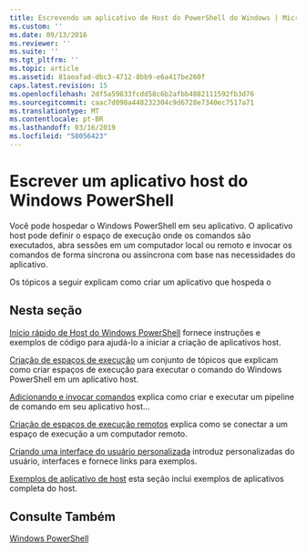 ```yaml
---
title: Escrevendo um aplicativo de Host do PowerShell do Windows | Microsoft Docs
ms.custom: ''
ms.date: 09/13/2016
ms.reviewer: ''
ms.suite: ''
ms.tgt_pltfrm: ''
ms.topic: article
ms.assetid: 81aeafad-dbc3-4712-8bb9-e6a417be260f
caps.latest.revision: 15
ms.openlocfilehash: 2df5a59833fcdd58c6b2afbb4882111592fb3d76
ms.sourcegitcommit: caac7d098a448232304c9d6728e7340ec7517a71
ms.translationtype: MT
ms.contentlocale: pt-BR
ms.lasthandoff: 03/16/2019
ms.locfileid: "58056423"
---
```

# <a name="writing-a-windows-powershell-host-application"></a>Escrever um aplicativo host do Windows PowerShell

Você pode hospedar o Windows PowerShell em seu aplicativo. O aplicativo host pode definir o espaço de execução onde os comandos são executados, abra sessões em um computador local ou remoto e invocar os comandos de forma síncrona ou assíncrona com base nas necessidades do aplicativo.

Os tópicos a seguir explicam como criar um aplicativo que hospeda o

## <a name="in-this-section"></a>Nesta seção

[Início rápido de Host do Windows PowerShell](./windows-powershell-host-quickstart.md) fornece instruções e exemplos de código para ajudá-lo a iniciar a criação de aplicativos host.

[Criação de espaços de execução](./creating-runspaces.md) um conjunto de tópicos que explicam como criar espaços de execução para executar o comando do Windows PowerShell em um aplicativo host.

[Adicionando e invocar comandos](./adding-and-invoking-commands.md) explica como criar e executar um pipeline de comando em seu aplicativo host...

[Criação de espaços de execução remotos](./creating-remote-runspaces.md) explica como se conectar a um espaço de execução a um computador remoto.

[Criando uma interface do usuário personalizada](./creating-a-custom-user-interface.md) introduz personalizadas do usuário, interfaces e fornece links para exemplos.

[Exemplos de aplicativo de host](./host-application-samples.md) esta seção inclui exemplos de aplicativos completa do host.

## <a name="see-also"></a>Consulte Também

[Windows PowerShell](http://msdn.microsoft.com/en-us/b41a2af3-aec1-402d-8e18-c2c26be461ff)